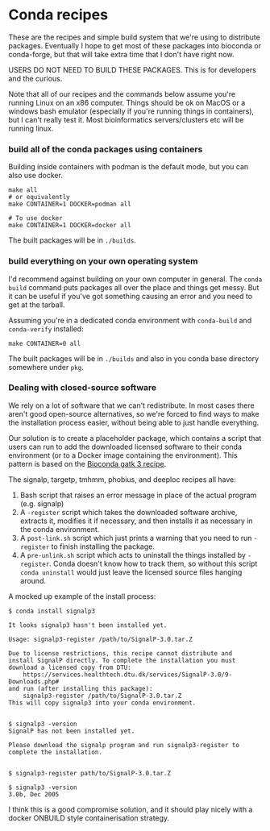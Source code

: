 # Conda recipes

These are the recipes and simple build system that we're using to distribute packages.
Eventually I hope to get most of these packages into bioconda or conda-forge, but that will take extra time that I don't have right now.

USERS DO NOT NEED TO BUILD THESE PACKAGES.
This is for developers and the curious.

Note that all of our recipes and the commands below assume you're running Linux
on an x86 computer. Things should be ok on MacOS or a windows bash emulator (especially if you're running things in containers),
but I can't really test it. Most bioinformatics servers/clusters etc will be running linux.


### build all of the conda packages using containers

Building inside containers with podman is the default mode, but you can also use docker.

```
make all
# or equivalently
make CONTAINER=1 DOCKER=podman all

# To use docker
make CONTAINER=1 DOCKER=docker all
```

The built packages will be in `./builds`.


### build everything on your own operating system

I'd recommend against building on your own computer in general.
The `conda build` command puts packages all over the place and things get messy.
But it can be useful if you've got something causing an error and you need to get at the tarball.

Assuming you're in a dedicated conda environment with `conda-build` and `conda-verify` installed:

```
make CONTAINER=0 all
```

The built packages will be in `./builds` and also in you conda base directory somewhere under `pkg`.



### Dealing with closed-source software

We rely on a lot of software that we can't redistribute.
In most cases there aren't good open-source alternatives, so we're forced to find ways to make
the installation process easier, without being able to just handle everything.

Our solution is to create a placeholder package, which contains a script that users
can run to add the downloaded licensed software to their conda environment (or to a Docker image containing the environment).
This pattern is based on the [Bioconda gatk 3 recipe](https://github.com/bioconda/bioconda-recipes/tree/master/recipes/gatk).

The signalp, targetp, tmhmm, phobius, and deeploc recipes all have:

1) Bash script that raises an error message in place of the actual program (e.g. signalp)
2) A `-register` script which takes the downloaded software archive, extracts it, modifies it if necessary, and then installs it as necessary in the conda environment.
3) A `post-link.sh` script which just prints a warning that you need to run `-register` to finish installing the package.
4) A `pre-unlink.sh` script which acts to uninstall the things installed by `-register`. Conda doesn't know how to track them, so without this script `conda uninstall` would just leave the licensed source files hanging around.


A mocked up example of the install process:

```
$ conda install signalp3

It looks signalp3 hasn't been installed yet.

Usage: signalp3-register /path/to/SignalP-3.0.tar.Z

Due to license restrictions, this recipe cannot distribute and 
install SignalP directly. To complete the installation you must 
download a licensed copy from DTU: 
    https://services.healthtech.dtu.dk/services/SignalP-3.0/9-Downloads.php# 
and run (after installing this package):
    signalp3-register /path/to/SignalP-3.0.tar.Z
This will copy signalp3 into your conda environment.


$ signalp3 -version
SignalP has not been installed yet.

Please download the signalp program and run signalp3-register to complete the installation.


$ signalp3-register path/to/SignalP-3.0.tar.Z

$ signalp3 -version
3.0b, Dec 2005
```

I think this is a good compromise solution, and it should play nicely with a docker ONBUILD style containerisation strategy.
